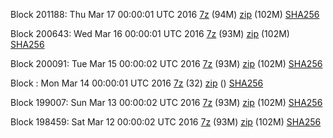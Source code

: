 Block 201188: Thu Mar 17 00:00:01 UTC 2016 [7z](https://transfer.sh/14KPO/bootstrap.dat.20160317.7z) (94M) [zip](https://transfer.sh/29DNt/bootstrap.dat.20160317.zip) (102M) [SHA256](https://transfer.sh/b1er7/sha256.txt)

Block 200643: Wed Mar 16 00:00:01 UTC 2016 [7z](https://transfer.sh/RtEbm/bootstrap.dat.20160316.7z) (93M) [zip](https://transfer.sh/UmtwA/bootstrap.dat.20160316.zip) (102M) [SHA256](https://transfer.sh/ySSZv/sha256.txt)

Block 200091: Tue Mar 15 00:00:02 UTC 2016 [7z](https://transfer.sh/l5C5Q/bootstrap.dat.20160315.7z) (93M) [zip](https://transfer.sh/bNIV6/bootstrap.dat.20160315.zip) (102M) [SHA256](https://transfer.sh/24L7Z/sha256.txt)

Block : Mon Mar 14 00:00:01 UTC 2016 [7z](https://transfer.sh/EGZQr/bootstrap.dat.20160314.7z) (32) [zip]() () [SHA256](https://transfer.sh/UldUP/sha256.txt)

Block 199007: Sun Mar 13 00:00:02 UTC 2016 [7z](https://transfer.sh/mmqH5/bootstrap.dat.20160313.7z) (93M) [zip](https://transfer.sh/wYaIH/bootstrap.dat.20160313.zip) (102M) [SHA256](https://transfer.sh/N4KcR/sha256.txt)

Block 198459: Sat Mar 12 00:00:02 UTC 2016 [7z](https://transfer.sh/167VdL/bootstrap.dat.20160312.7z) (93M) [zip](https://transfer.sh/NedyG/bootstrap.dat.20160312.zip) (102M) [SHA256](https://transfer.sh/hzml8/sha256.txt)
